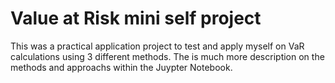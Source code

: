 # Value at Risk mini self project 
This was a practical application project to test and apply myself on VaR calculations using 3 different methods. The is much more description on the methods and approachs within the Juypter Notebook.  


